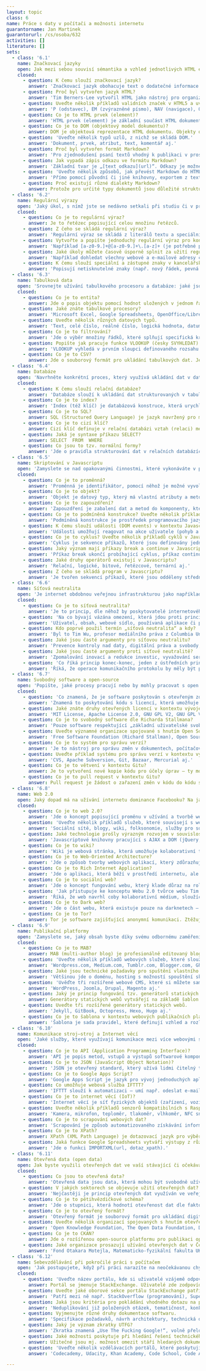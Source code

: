 ```yaml
---
layout: topic
class: 6
name: Práce s daty v počítači a možnosti internetu
guarantorname: Jan Martinek
guarantorurl: /cs/osoba/632
activities: []
literature: []
sets:
  - class: '6.1'
    name: Značkovací jazyky
    open: Jak mezi sebou souvisí sémantika a vzhled jednotlivých HTML elementů ve vykreslené webové stránce?
    closed:
      - question: K čemu slouží značkovací jazyk?
        answer: 'Značkovací jazyk obohacuje text o dodatečné informace – nejčastěji o významu, struktuře a způsobu zobrazování jednotlivých částí textu.'
      - question: Proč byl vytvořen jazyk HTML?
        answer: 'Tim Berners-Lee vytvořil HTML jako nástroj pro organizaci informací pro vědce z CERN, rozmístěné po celém světě.'
      - question: Uveďte několik příkladů validních značek v HTML5 a uveďte jejich sémantiku.
        answer: 'P (odstavec), EM (zvýrazněné písmo), NAV (navigace), OL (řazený seznam), ASIDE (vedlejší obsah) aj.'
      - question: Co je to HTML prvek (element)?
        answer: 'HTML prvek (element) je základní součást HTML dokumentu či webové stránky, který byl začleněn do DOM (objektového modelu dokumentu).'
      - question: Co je to DOM (objektový model dokumentu)?
        answer: DOM je objektová reprezentace HTML dokumentu. Objekty organizuje ve stromové struktuře a umožňuje s nimi interagovat pomocí API.
      - question: 'Uveďte několik typů uzlů, z nichž se skládá DOM.'
        answer: 'Dokument, prvek, atribut, text, komentář aj.'
      - question: Proč byl vytvořen formát Markdown?
        answer: 'Pro zjednodušení psaní textů vhodný k publikaci v prostředí, které podporuje hypertext.'
      - question: Jak vypadá zápis odkazu ve formátu Markdown?
        answer: 'Základní tvar je „[text odkazu](url)“. Odkazy je možné psát též pomocí reference („[text odkazu][1]“ a pak na samostatném řádku „[1]: url“).'
      - question: 'Uveďte několik způsobů, jak převést Markdown do HTML.'
        answer: 'Přímo pomocí původní či jiné knihovny, exportem z textových editorů (např. iA Writer, Dillinger) nebo pomocí online konvertorů.'
      - question: Proč existují různé dialekty Markdown?
        answer: Protože pro určité typy dokumentů jsou důležité strukturní a sémantické atributy textu nezahrnuté v základní specifikaci jazyka Markdown.
  - class: '6.2'
    name: Regulární výrazy
    open: 'Jaký úkol, s nímž jste se nedávno setkali při studiu či v práci, by byl zjednodušitelný díky regulárním výrazům?'
    closed:
      - question: Co je to regulární výraz?
        answer: Je to řetězec popisující celou množinu řetězců.
      - question: Z čeho se skládá regulární výraz?
        answer: 'Regulární výraz se skládá z literálů textu a speciálních znaků, které slouží pro popis alternativ, množin, počtů výskytů a přepínačů.'
      - question: Vytvořte a popište jednoduchý regulární výraz pro kontrolu e-mailové adresy.
        answer: 'Například [a-z0-9.]+@[a-z0-9.]+\.[a-z]+ (je potřebné popsat množiny znaků, opakování a užité literály).'
      - question: Jaké úkoly můžete časově úsporně splnit za užití regulárních výrazů?
        answer: 'Například dohledat všechny webové a e-mailové adresy či telefonní čísla, vložit pevné mezery za krátké předložky, změnit HTML atributy atp.'
      - question: K čemu slouží speciální a zástupné znaky v kancelářských programech?
        answer: 'Popisují netisknutelné znaky (např. nový řádek, pevná mezera, tabulátor aj.) a množiny řetězců. Využívají se při vyhledávání a nahrazování.'
  - class: '6.3'
    name: Tabulková data
    open: 'Srovnejte užívání tabulkového procesoru a databáze: jaké jsou přednosti a nedostatky obou způsobů práce s daty? Ilustrujte příklady.'
    closed:
      - question: Co je to entita?
        answer: Jde o popis objektu pomocí hodnot uložených v jednom řádku tabulky.
      - question: Jaké znáte tabulkové procesory?
        answer: 'Microsoft Excel, Google Spreadsheets, OpenOffice/LibreOffice Calc, Apple Numbers aj.'
      - question: Uveďte několik různých datových typů.
        answer: 'Text, celé číslo, reálné číslo, logická hodnota, datum a čas aj.'
      - question: Co je to filtrování?
        answer: 'Jde o výběr množiny řádků, které splňují specifická kritéria.'
      - question: Popište jak pracuje funkce VLOOKUP (česky SVYHLEDAT) v rozšířených tabulkových procesorech.
        answer: 'VLOOKUP vyhledá v prvním sloupci definovaného rozsahu hledanou hodnotu a vrátí hodnotu, která je ve stejném řádku v definovaném sloupci.'
      - question: Co je to CSV?
        answer: Jde o souborový formát pro ukládání tabulkových dat. Jednotlivé sloupce jsou odděleny čárkou (popř. jiným oddělovačem).
  - class: '6.4'
    name: Databáze
    open: 'Navrhněte konkrétní proces, který využívá ukládání dat v databázi a navrhněte jednoduchý datový model vyjádřený pomocí ER diagramu.'
    closed:
      - question: K čemu slouží relační databáze?
        answer: 'Databáze slouží k ukládání dat strukturovaných v tabulkách, které jsou propojeny cizími klíči.'
      - question: Co je to index?
        answer: 'Index (též klíč) je databázová konstruce, která urychluje vyhledávání v databázi.'
      - question: Co je to SQL?
        answer: SQL (Structured Query Language) je jazyk navržený pro management dat uložených v relačních databázových systémech.
      - question: Co je to cizí klíč?
        answer: Cizí klíč definuje v relační databázi vztah (relaci) mezi dvěma tabulkami.
      - question: Jaká je syntaxe příkazu SELECT?
        answer: SELECT  FROM  WHERE
      - question: Co jsou to tzv. normální formy?
        answer: 'Jde o pravidla strukturování dat v relačních databázích, jejichž respektování podporuje efektivní využití databáze a konzistenci dat.'
  - class: '6.5'
    name: Skriptování v Javascriptu
    open: 'Zamyslete se nad opakovanými činnostmi, které vykonáváte v práci či při studiu a vyhodnoťte, které z nich by bylo možné automatizovat.'
    closed:
      - question: Co je to proměnná?
        answer: 'Proměnná je identifikátor, pomocí něhož je možné vyvolat hodnotu uloženou v úložišti.'
      - question: Co je to objekt?
        answer: 'Objekt je datový typ, který má vlastní atributy a metody. Je základem objektově orientovaného programování (OOP).'
      - question: Co je to zapouzdření?
        answer: 'Zapouzdření je zabalení dat a metod do komponenty, která má definované API a skrývá před okolím svou implementaci.'
      - question: Co je to podmíněná konstrukce? Uveďte několik příkladů.
        answer: 'Podmíněná konstrukce je prostředek programovacího jazyka, umožňující podmíněně provádět různé operace. Např. if–then(–else), switch, case aj.'
      - question: K čemu slouží události (DOM events) v kontextu Javascriptu?
        answer: 'Události umožňují reagovat na akce uživatele (pohyb a klikání myší, stisk kláves, posun stránky, pohyb okna aj.) konkrétním chováním.'
      - question: Co je to cyklus? Uveďte několik příkladů cyklů v Javascriptu.
        answer: 'Cyklus je sekvence příkazů, které jsou definovány jednou, ale je for, while, do–while, foreach, for–in aj.'
      - question: Jaký význam mají příkazy break a continue v Javascriptu?
        answer: 'Příkaz break ukončí probíhající cyklus, příkaz continue přeskočí zbývající část stávající iterace a pokračuje další iterací.'
      - question: Jaké druhy operátorů existují v Javascriptu?
        answer: 'Relační, logické, bitové, řetězcové, ternární aj.'
      - question: Z čeho se skládá program v Javascriptu?
        answer: 'Je tvořen sekvencí příkazů, které jsou odděleny středníkem.'
  - class: '6.6'
    name: Síťová neutralita
    open: 'Je internet obdobnou veřejnou infrastrukturou jako například elektřina, voda, plyn nebo kanalizace?'
    closed:
      - question: Co je to síťová neutralita?
        answer: 'Je to princip, dle něhož by poskytovatelé internetového připojení a vlády měli přistupovat ke všem po internetu přenášeným datům stejně.'
      - question: 'Na co bývají vázána omezení, která jdou proti principu síťové neutrality?'
        answer: 'Uživatel, obsah, webové sídlo, používaná aplikace či platforma, připojená zařízení nebo způsob komunikace.'
      - question: Kdo poprvé použil termín „síťová neutralita“ a kdy?
        answer: 'Byl to Tim Wu, profesor mediálního práva z Columbia University v roce 2003.'
      - question: Jaké jsou časté argumenty pro síťovou neutralitu?
        answer: 'Prevence kontroly nad daty, digitální práva a svobody, znevýhodnění ekonomicky slabších poskytovatelů obsahu, konkurence a inovace aj.'
      - question: Jaké jsou časté argumenty proti síťové neutralitě?
        answer: 'Zpomalování inovací a redukce investic, vyvažování serverové ne-neutrality, součást širokopásmové infrastruktury, zbytečná právní úprava aj.'
      - question: 'Co říká princip konec-konec, jeden z ústředních principů použitých při návrhu protokolu TCP?'
        answer: 'Říká, že operace komunikačního protokolu by měly být prováděny buď v koncových bodech kom. systému, nebo co nejblíže ovládaného zařízení.'
  - class: '6.7'
    name: Svobodný software a open-source
    open: 'Popište, jaké procesy pracují nebo by mohly pracovat s open source technologiemi v oblasti vašeho (očekávaného) profesního uplatnění.'
    closed:
      - question: 'Co znamená, že je software poskytován s otevřeným zdrojovým kódem?'
        answer: 'Znamená to poskytování kódu s licencí, která umožňuje užívání, modifikaci a/nebo sdílení za konkrétních podmínek.'
      - question: Jaké znáte druhy otevřených licencí v kontextu vývoje softwaru?
        answer: 'MIT License, Apache License 2.0, GNU GPL V2, GNU GPL V3, BSD aj.'
      - question: Co je to svobodný software dle Richarda Stallmana?
        answer: 'Pouze software respektující „základní uživatelské svobody“: spouštět, studovat a měnit program a redistribuovat jej se změnami či bez nich.'
      - question: Uveďte významné organizace spojované s hnutím Open Source či Free Software a s nimi spojené významné osoby.
        answer: 'Free Software Foundation (Richard Stallman), Open Source Initiative (Bruce Perens, Eric S. Raymond), Linux Foundation (Linus Torvalds) aj.'
      - question: Co je to systém pro správu verzí?
        answer: 'Je to nástroj pro správu změn v dokumentech, počítačových programech a jiných kolekcích informací.'
      - question: Uveďte příklad systému pro správu verzí v kontextu vývoje software.
        answer: 'CVS, Apache Subversion, Git, Bazaar, Mercurial aj.'
      - question: Co je to větvení v kontextu Gitu?
        answer: Je to vytvoření nové kopie kódu pro účely úprav – ty mohou být později zařazeny do původní kopie anebo tvoří samostatný celek.
      - question: Co je to pull request v kontextu Gitu?
        answer: Pull request je žádost o zařazení změn v kódu do kódu spravovaného jiným autorem.
  - class: '6.8'
    name: Web 2.0
    open: Jaký dopad má na užívání internetu dominance Facebooku? Na jaké oblasti se tato dominance vztahuje?
    closed:
      - question: Co je to web 2.0?
        answer: 'Jde o koncept popisující proměnu v užívání a tvorbě webů, související s uživatelským obsahem, použitelností a užíváním webových API.'
      - question: 'Uveďte několik příkladů služeb, které souvisejí s webem 2.0.'
        answer: 'Sociální sítě, blogy, wiki, folksonomie, služby pro sdílení videa, webové aplikace, mashupy aj.'
      - question: Jaké technologie prošly výrazným rozvojem v souvislosti s rozvojem webu 2.0?
        answer: 'Javascriptové knihovny pracující s AJAX a DOM (jQuery, YUI, Ext JS), mutlimediální technologie Adobe Flash, standardy vedoucí k HTML5 aj.'
      - question: Co je to wiki?
        answer: 'Wiki je webová stránka, která umožňuje kolaborativní tvorbu svého obsahu a struktury přímo prostřednictvím webového prohlížeče.'
      - question: Co je to Web-Oriented Architecture?
        answer: 'Jde o způsob tvorby webových aplikací, který zdůrazňuje distribuci obsahu prostřednictvím jiné webové služby (např. RSS).'
      - question: Co je to Rich Internet Application?
        answer: 'Jde o aplikaci, která běží v prostředí internetu, ale uživatelsky se blíží zkušenosti s nativní aplikací provozovanou na použitém zařízení.'
      - question: Co je to sociální web?
        answer: 'Jde o koncept fungování webu, který klade důraz na roli koncového uživatele při tvorbě obsahu.'
      - question: 'Jak přistupuje ke konceptu Webu 2.0 tvůrce webu Tim Berners-Lee?'
        answer: 'Říká, že web navrhl coby kolaborativní médium, sloužící všem k setkávání, čtení a psaní. Web 2.0 tedy nepovažuje za zásadně odlišný.'
      - question: Co je to Dark web?
        answer: 'Jde o část webu, která existuje pouze na darknetech – částech internetu dostupných pouze pomocí specifického vybavení či autorizace.'
      - question: Co je to Tor?
        answer: Tor je software zajišťující anonymní komunikaci. Ztěžuje identifikaci uživatele pomocí mnohonásobného přesměrování internetového provozu.
  - class: '6.9'
    name: Publikační platformy
    open: 'Zamyslete se, jaký obsah byste díky svému odbornému zaměření mohli publikovat; jakou platformu byste zvolili pro jeho publikaci na webu?'
    closed:
      - question: Co je to MAB?
        answer: MAB (multi-author blog) je profesionálně editovaný blog tvořený více autory.
      - question: 'Uveďte několik příkladů webových služeb, které slouží coby blogovací platformy.'
        answer: 'Wordpress.com, Medium.com, Tumblr.com, Blogger.com, Ghost.org aj.'
      - question: Jaké jsou technické požadavky pro spuštění vlastního blogu bez využití (bezplatné) publikační webové služby?
        answer: 'Většinou jde o doménu, hosting s možností spouštění skriptů, databázi a redakční systém.'
      - question: 'Uvěďte tři rozšířené webové CMS, které si můžete sami nainstalovat?'
        answer: 'WordPress, Joomla, Drupal, Magento aj.'
      - question: Jaký je princip fungování tzv. generátorů statických webů?
        answer: Generátory statických webů vytvářejí na základě šablon a textových dat výsledné HTML soubory určené k publikování.
      - question: Uveďte tři rozšířené generátory statických webů.
        answer: 'Jekyll, GitBook, Octopress, Hexo, Hugo aj.'
      - question: Co je to šablona v kontextu webových publikačních platforem?
        answer: 'Šablona je sada pravidel, které definují vzhled a rozložení obsahu webové prezentace.'
  - class: '6.10'
    name: Komunikace stroj–stroj a Internet věcí
    open: 'Jaké služby, které využívají komunikace mezi více webovými službami, využíváte?'
    closed:
      - question: Co je to API (Application Programming Interface)?
        answer: 'API je popis metod, vstupů a výstupů softwarové komponenty (vč. datových typů). Umožňuje integraci více různých programů či jejich částí.'
      - question: Co je to JSON (JavaScript Object Notation)?
        answer: 'JSON je otevřený standard, který užívá lidmi čitelný text k přenosu datových objektů sestavených z párů {atribut: hodnota}.'
      - question: Co je to Google Apps Script?
        answer: 'Google Apps Script je jazyk pro vývoj jednoduchých aplikací, které pracují s daty uloženými v cloudu na platformě Google Apps.'
      - question: Co umožňuje webová služba IFTTT?
        answer: 'IFTTT slouží k automatizaci – umí např. odeslat e-mail na základě informací o počasí. Pracuje se službami jako Gmail, Facebook, Dropbox aj.'
      - question: Co je to internet věcí (IoT)?
        answer: 'Internet věcí je síť fyzických objektů (zařízení, vozidel, budov aj.) vybavených elektronikou, softwarem, senzory.'
      - question: Uveďte několik příkladů senzorů kompatibilních s Raspberry Pi.
        answer: 'Kamera, mikrofon, teploměr, tlakoměr, vlhkoměr, NFC snímač, akcelerometr, dotykový senzor, měřič pH, detektor plynu, detektor alkoholu aj.'
      - question: Co je to scrapování webových dat?
        answer: 'Scrapování je způsob automatizovaného získávání informací z webových stránek, které obsahují nestrukturovaná data.'
      - question: Co je to XPath?
        answer: XPath (XML Path Language) je dotazovací jazyk pro výběry uzlů z XML dokumentů.
      - question: Jaká funkce Google Spreadsheets vytváří výstupy z různých souborů pomocí jazyka XPath a jaké má parametry?
        answer: 'Jde o funkci IMPORTXML(url, dotaz_xpath).'
  - class: '6.11'
    name: Otevřená data (open data)
    open: Jak byste využili otevřených dat ve vaší stávající či očekávané budoucí pracovní pozici?
    closed:
      - question: Co jsou to otevřená data?
        answer: 'Otevřená data jsou data, která mohou být svobodně užívána, znovu-užívána a redistribuována.'
      - question: V jakých sektorech se objevuje užití otevřených dat?
        answer: 'Nejčastěji je princip otevřených dat využíván ve veřejné sféře; především ve veřejné správě, vzdělávání a výzkumu.'
      - question: Co je to pětihvězdičkové schéma?
        answer: 'Jde o stupnici, která hodnotí otevřenost dat dle faktorů jako jsou: poskytnutá licence, dokumentace, otevřený formát, strojová čitelnost atp.'
      - question: Co je to otevřený formát?
        answer: 'Otevřený formát je souborový formát pro ukládání digitálních dat, jehož specifikace je veřejná a může být kýmkoli využita a implementována.'
      - question: Uveďte několik organizací spojovaných s hnutím otevřených dat.
        answer: 'Open Knowledge Foundation, The Open Data Foundation, Data.gov.uk, ArcGIS, Health Data Consortium, w3.org, Wikidata aj.'
      - question: Co je to CKAN?
        answer: Jde o rozšířenou open-source platformu pro publikaci open data.
      - question: Jaké organizace prosazují užívání otevřených dat v České republice v rámci platformy Fórum pro otevřená data?
        answer: 'Fond Otakara Motejla, Matematicko-fyzikální fakulta UK a Fakulty informatiky a statistiky VŠE v Praze.'
  - class: '6.12'
    name: Sebevzdělávání při pokročilé práci s počítačem
    open: 'Jak postupujete, když při práci narazíte na neočekávanou chybu či problém ve vašem kódu?'
    closed:
      - question: 'Uveďte název portálu, kde si uživatelé vzájemě odpovídají na otázky z konkrétního oboru a popište způsob jeho fungování.'
        answer: Portál se jmenuje StackExchange. Uživatelé zde zodpovídají konkrétní dotazy a odpovědi jsou hodnoceny a komentovány ostatními.
      - question: Uveďte jaké oborové sekce portálu StackExchange patří mezi ty nejrozsáhlejší a k jakému účelu slouží.
        answer: 'Patří mezi ně např. StackOverflow (programování), Super User (užívání PC), English Language & Usage, Mathematics či Arqade (poč. hry).'
      - question: Jaká jsou kritéria pro pokládání vhodného dotazu na portálu StackExchange?
        answer: 'Neduplikování již položených otázek, tematičnost, konkrétnost a relevance pro ostatní.'
      - question: Vyjmenujte různé druhy dokumentace softwaru.
        answer: 'Specifikace požadavků, návrh architektury, technická dokumentace, manuál koncového uživatele a propagační materiály.'
      - question: Jaký je význam zkratky UTFG?
        answer: 'Zkratka znamená „Use The Fucking Google!“, volně přeloženo „Si to vygoogli, k čertu!“ (STVKČ).'
      - question: Jaké možnosti poskytuje při hledání řešení technického problému vyhledávač Google?
        answer: Užitečné jsou mj. možnost omezit stáří hledaných dokumentů a možnost hledání v rámci jedné domény.
      - question: 'Uveďte několik vzdělávacích portálů, které poskytují bezplatné kurzy v oblasti vývoje software.'
        answer: 'Codecademy, Udacity, Khan Academy, Code School, Code Avengers aj.'

---
```


